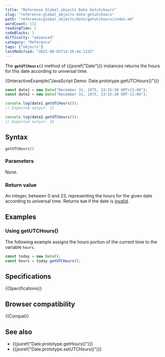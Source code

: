 ```yaml
---
title: "Reference Global_objects Date Getutchours"
slug: "reference-global_objects-date-getutchours"
path: "reference/global_objects/date/getutchours/index.md"
wordCount: 132
readingTime: 1
codeBlocks: 3
difficulty: "advanced"
category: "Reference"
tags: ["objects"]
lastModified: "2025-08-02T14:16:44.123Z"
---
```



The **`getUTCHours()`** method of {{jsxref("Date")}} instances returns the hours for this date according to universal time.

{{InteractiveExample("JavaScript Demo: Date.prototype.getUTCHours()")}}

```js interactive-example
const date1 = new Date("December 31, 1975, 23:15:30 GMT+11:00");
const date2 = new Date("December 31, 1975, 23:15:30 GMT-11:00");

console.log(date1.getUTCHours());
// Expected output: 12

console.log(date2.getUTCHours());
// Expected output: 10
```

## Syntax

```js-nolint
getUTCHours()
```

### Parameters

None.

### Return value

An integer, between 0 and 23, representing the hours for the given date according to universal time. Returns `NaN` if the date is [invalid](/en-US/docs/Web/JavaScript/Reference/Global_Objects/Date#the_epoch_timestamps_and_invalid_date).

## Examples

### Using getUTCHours()

The following example assigns the hours portion of the current time to the variable `hours`.

```js
const today = new Date();
const hours = today.getUTCHours();
```

## Specifications

{{Specifications}}

## Browser compatibility

{{Compat}}

## See also

- {{jsxref("Date.prototype.getHours()")}}
- {{jsxref("Date.prototype.setUTCHours()")}}
